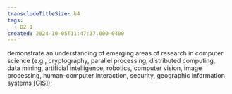 ```yaml
---
transcludeTitleSize: h4
tags:
  - D2.1
created: 2024-10-05T11:47:37.000-0400
---
```

demonstrate an understanding of emerging areas of research in computer science (e.g., cryptography, parallel processing, distributed computing, data mining, artificial intelligence, robotics, computer vision, image processing, human–computer interaction, security, geographic information systems \[GIS\]);